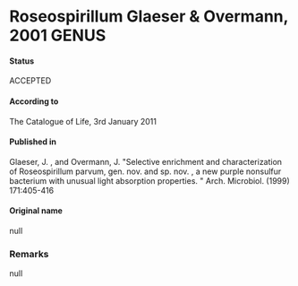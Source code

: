 # Roseospirillum Glaeser & Overmann, 2001 GENUS

#### Status
ACCEPTED

#### According to
The Catalogue of Life, 3rd January 2011

#### Published in
Glaeser, J. , and Overmann, J. "Selective enrichment and characterization of Roseospirillum parvum, gen. nov. and sp. nov. , a new purple nonsulfur bacterium with unusual light absorption properties. " Arch. Microbiol. (1999) 171:405-416

#### Original name
null

### Remarks
null